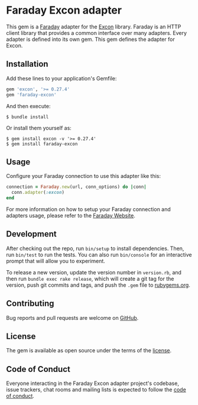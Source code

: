 # Faraday Excon adapter

This gem is a [Faraday][faraday] adapter for the [Excon][excon] library.
Faraday is an HTTP client library that provides a common interface over many adapters.
Every adapter is defined into its own gem. This gem defines the adapter for Excon.

## Installation

Add these lines to your application's Gemfile:

```ruby
gem 'excon', '>= 0.27.4'
gem 'faraday-excon'
```

And then execute:

    $ bundle install

Or install them yourself as:

    $ gem install excon -v '>= 0.27.4'
    $ gem install faraday-excon

## Usage

Configure your Faraday connection to use this adapter like this:

```ruby
connection = Faraday.new(url, conn_options) do |conn|
  conn.adapter(:excon)
end
```

For more information on how to setup your Faraday connection and adapters usage, please refer to the [Faraday Website][faraday-website].

## Development

After checking out the repo, run `bin/setup` to install dependencies. Then, run `bin/test` to run the tests. You can also run `bin/console` for an interactive prompt that will allow you to experiment.

To release a new version, update the version number in `version.rb`, and then run `bundle exec rake release`, which will create a git tag for the version, push git commits and tags, and push the `.gem` file to [rubygems.org](rubygems).

## Contributing

Bug reports and pull requests are welcome on [GitHub][repo].

## License

The gem is available as open source under the terms of the [license][license].

## Code of Conduct

Everyone interacting in the Faraday Excon adapter project's codebase, issue trackers, chat rooms and mailing lists is expected to follow the [code of conduct][code-of-conduct].

[faraday]: https://github.com/lostisland/faraday
[faraday-website]: https://lostisland.github.io/faraday
[excon]: https://github.com/excon/excon
[rubygems]: https://rubygems.org
[repo]: https://github.com/lostisland/faraday-excon
[license]: https://github.com/lostisland/faraday-excon/blob/main/LICENSE.md
[code-of-conduct]: https://github.com/lostisland/faraday-excon/blob/main/CODE_OF_CONDUCT.md
